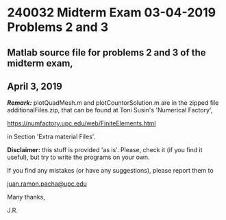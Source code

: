 # 240032 Midterm Exam 03-04-2019 Problems 2 and 3

## Matlab source file for problems 2 and 3 of the midterm exam, 
## April 3, 2019  

***Remark:*** plotQuadMesh.m and plotCountorSolution.m are in the 
zipped file additionalFiles.zip, that can be found at Toni Susin's 
'Numerical Factory', 

https://numfactory.upc.edu/web/FiniteElements.html

in Section 'Extra material Files'.

**Disclaimer:** this stuff is provided 'as is'. Please, check it (if you
find it useful), but try to write the programs on your own. 

If you find any mistakes (or have any suggestions), please report them to 

juan.ramon.pacha@upc.edu 

Many thanks,

J.R.

